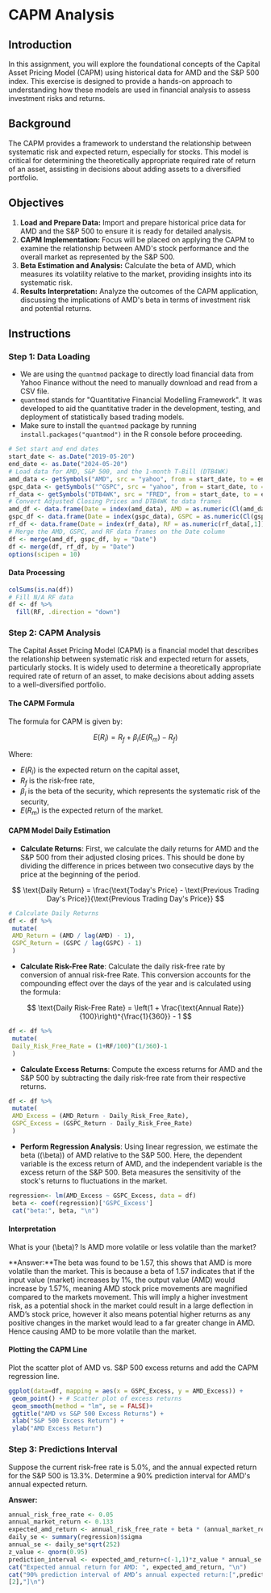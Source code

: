 
# CAPM Analysis

## Introduction

In this assignment, you will explore the foundational concepts of the Capital Asset Pricing Model (CAPM) using historical data for AMD and the S&P 500 index. This exercise is designed to provide a hands-on approach to understanding how these models are used in financial analysis to assess investment risks and returns.

## Background

The CAPM provides a framework to understand the relationship between systematic risk and expected return, especially for stocks. This model is critical for determining the theoretically appropriate required rate of return of an asset, assisting in decisions about adding assets to a diversified portfolio.

## Objectives

1. **Load and Prepare Data:** Import and prepare historical price data for AMD and the S&P 500 to ensure it is ready for detailed analysis.
2. **CAPM Implementation:** Focus will be placed on applying the CAPM to examine the relationship between AMD's stock performance and the overall market as represented by the S&P 500.
3. **Beta Estimation and Analysis:** Calculate the beta of AMD, which measures its volatility relative to the market, providing insights into its systematic risk.
4. **Results Interpretation:** Analyze the outcomes of the CAPM application, discussing the implications of AMD's beta in terms of investment risk and potential returns.

## Instructions

### Step 1: Data Loading

- We are using the `quantmod` package to directly load financial data from Yahoo Finance without the need to manually download and read from a CSV file.
- `quantmod` stands for "Quantitative Financial Modelling Framework". It was developed to aid the quantitative trader in the development, testing, and deployment of statistically based trading models.
- Make sure to install the `quantmod` package by running `install.packages("quantmod")` in the R console before proceeding.

```r
# Set start and end dates
start_date <- as.Date("2019-05-20")
end_date <- as.Date("2024-05-20")
# Load data for AMD, S&P 500, and the 1-month T-Bill (DTB4WK)
amd_data <- getSymbols("AMD", src = "yahoo", from = start_date, to = end_date, auto.assign = FALSE)
gspc_data <- getSymbols("^GSPC", src = "yahoo", from = start_date, to = end_date, auto.assign = FALSE)
rf_data <- getSymbols("DTB4WK", src = "FRED", from = start_date, to = end_date, auto.assign = FALSE)
# Convert Adjusted Closing Prices and DTB4WK to data frames
amd_df <- data.frame(Date = index(amd_data), AMD = as.numeric(Cl(amd_data)))
gspc_df <- data.frame(Date = index(gspc_data), GSPC = as.numeric(Cl(gspc_data)))
rf_df <- data.frame(Date = index(rf_data), RF = as.numeric(rf_data[,1])) # Accessing the first column of rf_data
# Merge the AMD, GSPC, and RF data frames on the Date column
df <- merge(amd_df, gspc_df, by = "Date")
df <- merge(df, rf_df, by = "Date")
options(scipen = 10)
```

#### Data Processing 
```r
colSums(is.na(df))
# Fill N/A RF data
df <- df %>%
  fill(RF, .direction = "down") 
```

### Step 2: CAPM Analysis

The Capital Asset Pricing Model (CAPM) is a financial model that describes the relationship between systematic risk and expected return for assets, particularly stocks. It is widely used to determine a theoretically appropriate required rate of return of an asset, to make decisions about adding assets to a well-diversified portfolio.

#### The CAPM Formula
The formula for CAPM is given by:

$$
E(R_i) = R_f + \beta_i (E(R_m) - R_f)
$$

Where:

- $E(R_i)$ is the expected return on the capital asset,
- $R_f$ is the risk-free rate,
- $\beta_i$ is the beta of the security, which represents the systematic risk of the security,
- $E(R_m)$ is the expected return of the market.



#### CAPM Model Daily Estimation

- **Calculate Returns**: First, we calculate the daily returns for AMD and the S&P 500 from their adjusted closing prices. This should be done by dividing the difference in prices between two consecutive days by the price at the beginning of the period.
  
$$
\text{Daily Return} = \frac{\text{Today's Price} - \text{Previous Trading Day's Price}}{\text{Previous Trading Day's Price}}
$$

```r
# Calculate Daily Returns
df <- df %>%
 mutate(
 AMD_Return = (AMD / lag(AMD) - 1),
 GSPC_Return = (GSPC / lag(GSPC) - 1)
 )

```

- **Calculate Risk-Free Rate**: Calculate the daily risk-free rate by conversion of annual risk-free Rate. This conversion accounts for the compounding effect over the days of the year and is calculated using the formula:
  
$$
\text{Daily Risk-Free Rate} = \left(1 + \frac{\text{Annual Rate}}{100}\right)^{\frac{1}{360}} - 1
$$

```r
df <- df %>%
 mutate(
 Daily_Risk_Free_Rate = (1+RF/100)^(1/360)-1
 )

```


- **Calculate Excess Returns**: Compute the excess returns for AMD and the S&P 500 by subtracting the daily risk-free rate from their respective returns.

```r
df <- df %>%
 mutate(
 AMD_Excess = (AMD_Return - Daily_Risk_Free_Rate),
 GSPC_Excess = (GSPC_Return - Daily_Risk_Free_Rate)
 )
```


- **Perform Regression Analysis**: Using linear regression, we estimate the beta (\(\beta\)) of AMD relative to the S&P 500. Here, the dependent variable is the excess return of AMD, and the independent variable is the excess return of the S&P 500. Beta measures the sensitivity of the stock's returns to fluctuations in the market.

```r
regression<- lm(AMD_Excess ~ GSPC_Excess, data = df)
 beta <- coef(regression)['GSPC_Excess']
 cat("beta:", beta, "\n")
```


#### Interpretation

What is your \(\beta\)? Is AMD more volatile or less volatile than the market?

**Answer:**The beta was found to be 1.57, this shows that AMD is more volatile than the market. This is because a beta of 1.57 indicates that if the
input value (market) increases by 1%, the output value (AMD) would increase by 1.57%, meaning AMD stock price movements are magnified
compared to the markets movement. This will imply a higher investment risk, as a potential shock in the market could result in a large deflection in
AMD’s stock price, however it also means potential higher returns as any positive changes in the market would lead to a far greater change in
AMD. Hence causing AMD to be more volatile than the market.


#### Plotting the CAPM Line
Plot the scatter plot of AMD vs. S&P 500 excess returns and add the CAPM regression line.

```r
ggplot(data=df, mapping = aes(x = GSPC_Excess, y = AMD_Excess)) +
 geom_point() + # Scatter plot of excess returns
 geom_smooth(method = "lm", se = FALSE)+
 ggtitle("AMD vs S&P 500 Excess Returns") +
 xlab("S&P 500 Excess Return") +
 ylab("AMD Excess Return")

```

### Step 3: Predictions Interval
Suppose the current risk-free rate is 5.0%, and the annual expected return for the S&P 500 is 13.3%. Determine a 90% prediction interval for AMD's annual expected return.



**Answer:**

```r
annual_risk_free_rate <- 0.05
annual_market_return <- 0.133
expected_amd_return <- annual_risk_free_rate + beta * (annual_market_return - annual_risk_free_rate)
daily_se <- summary(regression)$sigma
annual_se <- daily_se*sqrt(252)
z_value <- qnorm(0.95)
prediction_interval <- expected_amd_return+c(-1,1)*z_value * annual_se
cat("Expected annual return for AMD: ", expected_amd_return, "\n")
cat("90% prediction interval of AMD’s annual expected return:[",prediction_interval[1],",",prediction_interval
[2],"]\n")
```
